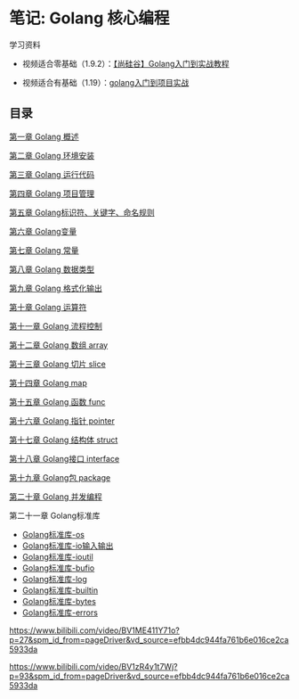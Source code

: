 # 笔记: Golang 核心编程

学习资料

- 视频适合零基础（1.9.2）：[【尚硅谷】Golang入门到实战教程](https://www.bilibili.com/video/BV1ME411Y71o)

- 视频适合有基础（1.19）：[golang入门到项目实战](https://www.bilibili.com/video/BV1zR4y1t7Wj)

## 目录

[第一章 Golang 概述](blog/golang/golang-start.md)

[第二章 Golang 环境安装](blog/golang/golang-install.md)

[第三章 Golang 运行代码](/blog/golang/golang-run.md)

[第四章 Golang 项目管理](/blog/golang/golang-project.md)

[第五章 Golang标识符、关键字、命名规则](/blog/golang/golang-identifier.md)

[第六章 Golang变量](/blog/golang/golang-variable.md)

[第七章 Golang 常量](/blog/golang/golang-constant.md)

[第八章 Golang 数据类型](/blog/golang/golang-type.md)

[第九章 Golang 格式化输出](/blog/golang/golang-format.md)

[第十章 Golang 运算符](/blog/golang/golang-operator.md)

[第十一章 Golang 流程控制](/blog/golang/golang-process.md)

[第十二章 Golang 数组 array](/blog/golang/golang-array.md)

[第十三章 Golang 切片 slice](/blog/golang/golang-slice.md)

[第十四章 Golang map](/blog/golang/golang-map.md)

[第十五章 Golang 函数 func](/blog/golang/golang-function.md)

[第十六章 Golang 指针 pointer ](/blog/golang/golang-pointer.md)

[第十七章 Golang 结构体 struct](/blog/golang/golang-struct.md)

[第十八章 Golang接口 interface](/blog/golang/golang-interface.md)

[第十九章 Golang包 package](/blog/golang/golang-package.md)

[第二十章 Golang 并发编程](/blog/golang/golang-concurrency.md)

第二十一章 Golang标准库

- [Golang标准库-os](/blog/golang/golang-standard-os.md)
- [Golang标准库-io输入输出](/blog/golang/golang-standard-io.md)
- [Golang标准库-ioutil](/blog/golang/golang-standard-ioutil.md)
- [Golang标准库-bufio](/blog/golang/golang-standard-bufio.md)
- [Golang标准库-log](/blog/golang/golang-standard-log.md)
- [Golang标准库-builtin](/blog/golang/golang-standard-builtin.md)
- [Golang标准库-bytes](/blog/golang/golang-standard-bytes.md)
- [Golang标准库-errors](/blog/golang/golang-standard-errors.md)

https://www.bilibili.com/video/BV1ME411Y71o?p=27&spm_id_from=pageDriver&vd_source=efbb4dc944fa761b6e016ce2ca5933da


https://www.bilibili.com/video/BV1zR4y1t7Wj?p=93&spm_id_from=pageDriver&vd_source=efbb4dc944fa761b6e016ce2ca5933da